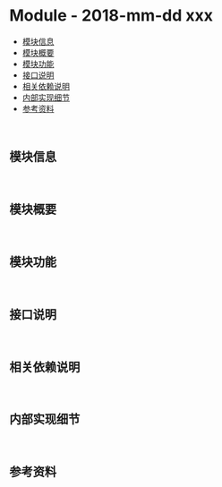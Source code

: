 # Module - 2018-mm-dd xxx

- [模块信息](#module_info)
- [模块概要](#module_in_brief)
- [模块功能](#module_function)
- [接口说明](#interface_specification)
- [相关依赖说明](#dependency_specification)
- [内部实现细节](#inner_detail)
- [参考资料](#reference)


&nbsp;   
<a id="module_info"></a>
## 模块信息



&nbsp;   
<a id="module_in_brief"></a>
## 模块概要


&nbsp;   
<a id="module_function"></a>
## 模块功能



&nbsp;   
<a id="interface_specification"></a>
## 接口说明




&nbsp;   
<a id="dependency_specification"></a>
## 相关依赖说明



&nbsp;   
<a id="inner_detail"></a>
## 内部实现细节



&nbsp;   
<a id="reference"></a>
## 参考资料

